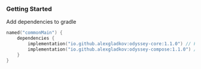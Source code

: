 ### Getting Started
Add dependencies to gradle

```kotlin
named("commonMain") {
    dependencies {
        implementation("io.github.alexgladkov:odyssey-core:1.1.0") // For core classes
        implementation("io.github.alexgladkov:odyssey-compose:1.1.0") // For compose extensions
    }
}
```
